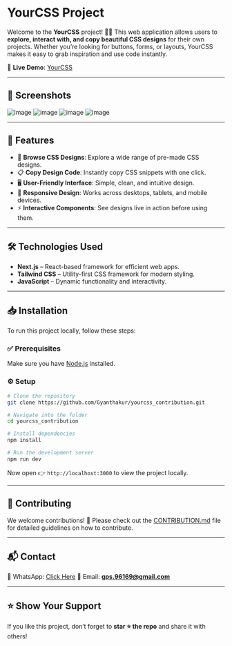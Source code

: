 # YourCSS Project

Welcome to the **YourCSS** project! 🎨✨
This web application allows users to **explore, interact with, and copy beautiful CSS designs** for their own projects. Whether you’re looking for buttons, forms, or layouts, YourCSS makes it easy to grab inspiration and use code instantly.

🔗 **Live Demo**: [YourCSS](https://yourcss.vercel.app/)

---

## 📸 Screenshots

![image](https://github.com/user-attachments/assets/6c69dc26-91c7-4e63-9db9-af4399828aec)
![image](https://github.com/user-attachments/assets/a6a31cb9-0eaa-4354-a8cd-1756030cdbad)
![image](https://github.com/user-attachments/assets/1688cfb8-f753-4d2d-8229-e9b6b51146e0)
![image](https://github.com/user-attachments/assets/692376ef-ca0f-47e4-8c58-b575847cb345)

---

## 🚀 Features

* 🎨 **Browse CSS Designs**: Explore a wide range of pre-made CSS designs.
* 📋 **Copy Design Code**: Instantly copy CSS snippets with one click.
* 🖥️ **User-Friendly Interface**: Simple, clean, and intuitive design.
* 📱 **Responsive Design**: Works across desktops, tablets, and mobile devices.
* ⚡ **Interactive Components**: See designs live in action before using them.

---

## 🛠️ Technologies Used

* **Next.js** – React-based framework for efficient web apps.
* **Tailwind CSS** – Utility-first CSS framework for modern styling.
* **JavaScript** – Dynamic functionality and interactivity.

---

## 📥 Installation

To run this project locally, follow these steps:

### ✅ Prerequisites

Make sure you have [Node.js](https://nodejs.org/) installed.

### ⚙️ Setup

```bash
# Clone the repository
git clone https://github.com/Gyanthakur/yourcss_contribution.git

# Navigate into the folder
cd yourcss_contribution

# Install dependencies
npm install

# Run the development server
npm run dev
```

Now open 👉 `http://localhost:3000` to view the project locally.

---

## 🤝 Contributing

We welcome contributions! 🎉
Please check out the [CONTRIBUTION.md](./CONTRIBUTION.md) file for detailed guidelines on how to contribute.

---

## 📬 Contact

📲 WhatsApp: [Click Here](https://wa.me/918957818597?text=Hey%20%F0%9F%91%8B%2C%20I%20want%20to%20contribute%20to%20YourCSS)
📧 Email: **[gps.96169@gmail.com](mailto:gps.96169@gmail.com)**

---

## ⭐ Show Your Support

If you like this project, don’t forget to **star ⭐ the repo** and share it with others!
